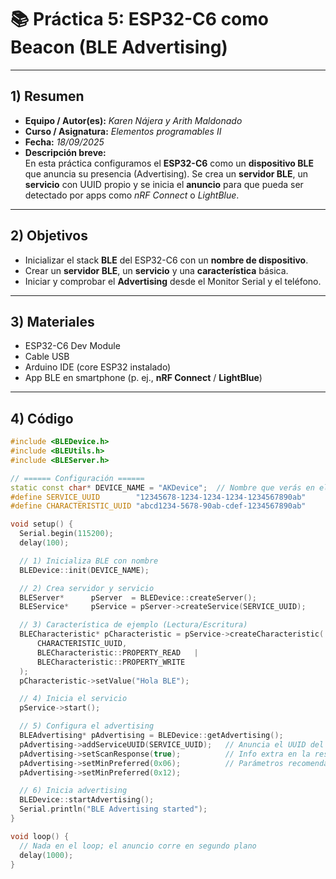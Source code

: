# 📚 Práctica 5: ESP32-C6 como Beacon (BLE Advertising)

---

## 1) Resumen

- **Equipo / Autor(es):** _Karen Nájera y Arith Maldonado_  
- **Curso / Asignatura:** _Elementos programables II_  
- **Fecha:** _18/09/2025_  
- **Descripción breve:**  
  En esta práctica configuramos el **ESP32-C6** como un **dispositivo BLE** que anuncia su presencia (Advertising). Se crea un **servidor BLE**, un **servicio** con UUID propio y se inicia el **anuncio** para que pueda ser detectado por apps como *nRF Connect* o *LightBlue*.

---

## 2) Objetivos

- Inicializar el stack **BLE** del ESP32-C6 con un **nombre de dispositivo**.
- Crear un **servidor BLE**, un **servicio** y una **característica** básica.
- Iniciar y comprobar el **Advertising** desde el Monitor Serial y el teléfono.

---

## 3) Materiales

- ESP32-C6 Dev Module  
- Cable USB  
- Arduino IDE (core ESP32 instalado)  
- App BLE en smartphone (p. ej., **nRF Connect** / **LightBlue**)

---

## 4) Código

```cpp
#include <BLEDevice.h>
#include <BLEUtils.h>
#include <BLEServer.h>

// ====== Configuración ======
static const char* DEVICE_NAME = "AKDevice";  // Nombre que verás en el escaneo
#define SERVICE_UUID        "12345678-1234-1234-1234-1234567890ab"
#define CHARACTERISTIC_UUID "abcd1234-5678-90ab-cdef-1234567890ab"

void setup() {
  Serial.begin(115200);
  delay(100);

  // 1) Inicializa BLE con nombre
  BLEDevice::init(DEVICE_NAME);

  // 2) Crea servidor y servicio
  BLEServer*      pServer  = BLEDevice::createServer();
  BLEService*     pService = pServer->createService(SERVICE_UUID);

  // 3) Característica de ejemplo (Lectura/Escritura)
  BLECharacteristic* pCharacteristic = pService->createCharacteristic(
      CHARACTERISTIC_UUID,
      BLECharacteristic::PROPERTY_READ   |
      BLECharacteristic::PROPERTY_WRITE
  );
  pCharacteristic->setValue("Hola BLE");

  // 4) Inicia el servicio
  pService->start();

  // 5) Configura el advertising
  BLEAdvertising* pAdvertising = BLEDevice::getAdvertising();
  pAdvertising->addServiceUUID(SERVICE_UUID);   // Anuncia el UUID del servicio
  pAdvertising->setScanResponse(true);          // Info extra en la respuesta de escaneo
  pAdvertising->setMinPreferred(0x06);          // Parámetros recomendados
  pAdvertising->setMinPreferred(0x12);

  // 6) Inicia advertising
  BLEDevice::startAdvertising();
  Serial.println("BLE Advertising started");
}

void loop() {
  // Nada en el loop; el anuncio corre en segundo plano
  delay(1000);
}
